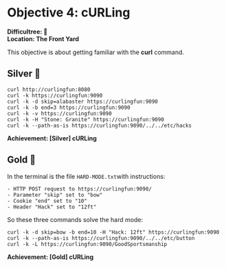 # Objective 4: cURLing

**Difficultree: 🎄**  
**Location: The Front Yard**

This objective is about getting familiar with the **curl** command.


## Silver 🥈
```
curl http://curlingfun:8080
curl -k https://curlingfun:9090
curl -k -d skip=alabaster https://curlingfun:9090
curl -k -b end=3 https://curlingfun:9090
curl -k -v https://curlingfun:9090
curl -k -H "Stone: Granite" https://curlingfun:9090
curl -k --path-as-is https://curlingfun:9090/../../etc/hacks
```
**Achievement: [Silver] cURLing**

## Gold 🥇
In the terminal is the file `HARD-MODE.txt`with instructions:
```
- HTTP POST request to https://curlingfun:9090/
- Parameter "skip" set to "bow"
- Cookie "end" set to "10"
- Header "Hack" set to "12ft"
```
So these three commands solve the hard mode:
```
curl -k -d skip=bow -b end=10 -H "Hack: 12ft" https://curlingfun:9090
curl -k --path-as-is https://curlingfun:9090/../../etc/button
curl -k -L https://curlingfun:9090/GoodSportsmanship
```

**Achievement: [Gold] cURLing**
<!--stackedit_data:
eyJoaXN0b3J5IjpbMTM5MDQ4NTMzOCwtMjAzNjQ2MTE5NF19
-->